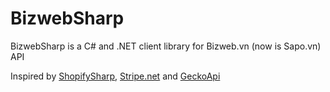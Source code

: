 # BizwebSharp
BizwebSharp is a C# and .NET client library for Bizweb.vn (now is Sapo.vn) API

Inspired by [ShopifySharp](https://github.com/nozzlegear/ShopifySharp), [Stripe.net](https://github.com/jaymedavis/stripe.net) and [GeckoApi](https://github.com/ElijahGlover/GeckoApi)